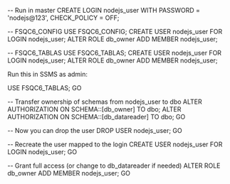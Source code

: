 -- Run in master
CREATE LOGIN nodejs_user WITH PASSWORD = 'nodejs@123', CHECK_POLICY = OFF;

-- FSQC6_CONFIG
USE FSQC6_CONFIG;
CREATE USER nodejs_user FOR LOGIN nodejs_user;
ALTER ROLE db_owner ADD MEMBER nodejs_user;

-- FSQC6_TABLAS
USE FSQC6_TABLAS;
CREATE USER nodejs_user FOR LOGIN nodejs_user;
ALTER ROLE db_owner ADD MEMBER nodejs_user;


Run this in SSMS as admin:

USE FSQC6_TABLAS;
GO

--  Transfer ownership of schemas from nodejs_user to dbo
ALTER AUTHORIZATION ON SCHEMA::[db_owner] TO dbo;
ALTER AUTHORIZATION ON SCHEMA::[db_datareader] TO dbo;
GO

--  Now you can drop the user
DROP USER nodejs_user;
GO

-- Recreate the user mapped to the login
CREATE USER nodejs_user FOR LOGIN nodejs_user;
GO

--  Grant full access (or change to db_datareader if needed)
ALTER ROLE db_owner ADD MEMBER nodejs_user;
GO
